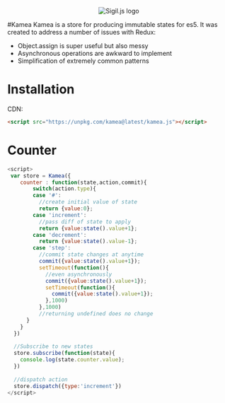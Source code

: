<p align="center">
  <img src="http://i.imgur.com/pMKjQLZ.png" alt="Sigil.js logo"/>
</p>

#Kamea
Kamea is a store for producing immutable states for es5. It was created to address a number of issues with Redux:
* Object.assign is super useful but also messy
* Asynchronous operations are awkward to implement
* Simplification of extremely common patterns

# Installation
CDN:
```html
<script src="https://unpkg.com/kamea@latest/kamea.js"></script>
```

# Counter

```javascript
<script>
 var store = Kamea({
    counter : function(state,action,commit){
    	switch(action.type){
        case '#':
          //create initial value of state
          return {value:0};
      	case 'increment':
          //pass diff of state to apply
          return {value:state().value+1};
        case 'decrement':
          return {value:state().value-1};
        case 'step':
          //commit state changes at anytime
          commit({value:state().value+1});
          setTimeout(function(){
            //even asynchronously
          	commit({value:state().value+1});
            setTimeout(function(){
          	  commit({value:state().value+1});
  	        },1000)
          },1000)
          //returning undefined does no change
      }
    }
  })
  
  //Subscribe to new states
  store.subscribe(function(state){
  	console.log(state.counter.value);
  })
  
  //dispatch action
  store.dispatch({type:'increment'})
</script>
```
